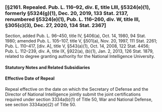 ### [§2161. Repealed. Pub. L. 116–92, div. E, title LIII, §5324(e)(1), formerly §5324(g)(1), Dec. 20, 2019, 133 Stat. 2137, renumbered §5324(e)(1), Pub. L. 116–260, div. W, title III, §305(c)(3), Dec. 27, 2020, 134 Stat. 2367] ###

Section, added Pub. L. 96–450, title IV, §406(a), Oct. 14, 1980, 94 Stat. 1980; amended Pub. L. 105–107, title V, §501(a), Nov. 20, 1997, 111 Stat. 2261; Pub. L. 110–417, [div. A], title V, §543(a)(1), Oct. 14, 2008, 122 Stat. 4456; Pub. L. 112–239, div. A, title IX, §922(a), (b)(1), Jan. 2, 2013, 126 Stat. 1879, related to degree granting authority for the National Intelligence University.

#### **Statutory Notes and Related Subsidiaries** ####

#### Effective Date of Repeal ####

Repeal effective on the date on which the Secretary of Defense and the Director of National Intelligence jointly submit the joint certifications required under section 3334a(b)(1) of Title 50, War and National Defense, see section 3334a(e)(2) of Title 50.
